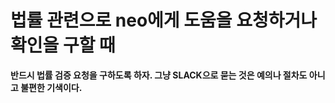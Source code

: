 # 법률 관련으로 neo에게 도움을 요청하거나 확인을 구할 때
**반드시 법률 검증 요청을 구하도록 하자. 그냥 SLACK으로 묻는 것은 예의나 절차도 아니고 불편한 기색이다.**